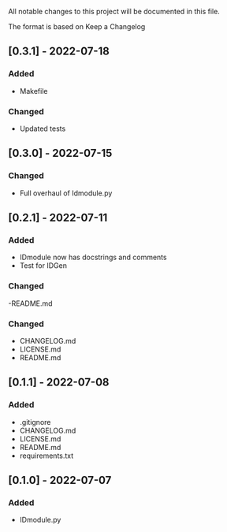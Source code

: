 ﻿All notable changes to this project will be documented in this file.

The format is based on Keep a Changelog

## [0.3.1] - 2022-07-18
### Added
  - Makefile
### Changed
  - Updated tests

## [0.3.0] - 2022-07-15
### Changed
  - Full overhaul of Idmodule.py


## [0.2.1] - 2022-07-11
### Added
  - IDmodule now has docstrings and comments
  - Test for IDGen
### Changed
  -README.md


### Changed
  - CHANGELOG.md
  - LICENSE.md
  - README.md

## [0.1.1] - 2022-07-08
### Added
  - .gitignore
  - CHANGELOG.md
  - LICENSE.md
  - README.md
  - requirements.txt
  
## [0.1.0] - 2022-07-07
### Added
  - IDmodule.py
  
